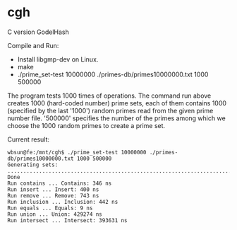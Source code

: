 cgh
===

C version GodelHash

Compile and Run:
  - Install libgmp-dev on Linux.
  - make
  - ./prime_set-test 10000000 ./primes-db/primes10000000.txt 1000 500000

The program tests 1000 times of operations. 
The command run above creates 1000 (hard-coded number) prime sets, each of them contains 1000 (specified 
by the last '1000') random primes read from the given prime number file. '500000' specifies the number of
the primes among which we choose the 1000 random primes to create a prime set.

Current result:
```
wbsun@fe:/mnt/cgh$ ./prime_set-test 10000000 ./primes-db/primes10000000.txt 1000 500000
Generating sets: .................................................................................................... Done
Run contains ... Contains: 346 ns
Run insert ... Insert: 400 ns
Run remove ... Remove: 743 ns
Run inclusion ... Inclusion: 442 ns
Run equals ... Equals: 9 ns
Run union ... Union: 429274 ns
Run intersect ... Intersect: 393631 ns
```
